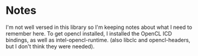 # Notes

I'm not well versed in this library so I'm keeping notes about what I need to remember here.
To get opencl installed, I installed the OpenCL ICD bindings, as well as intel-opencl-runtime.
(also libclc and opencl-headers, but I don't think they were needed).
